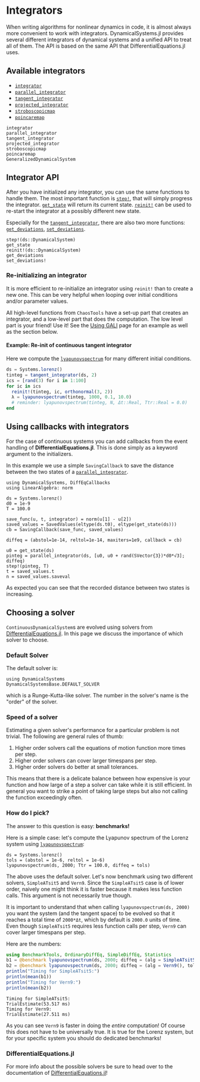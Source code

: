 # Integrators
When writing algorithms for nonlinear dynamics in code, it is almost always more convenient to work with integrators. DynamicalSystems.jl provides several different integrators of dynamical systems and a unified API to treat all of them.
The API is based on the same API that DifferentialEquations.jl uses.

## Available integrators

* [`integrator`](@ref)
* [`parallel_integrator`](@ref)
* [`tangent_integrator`](@ref)
* [`projected_integrator`](@ref)
* [`stroboscopicmap`](@ref)
* [`poincaremap`](@ref)

```@docs
integrator
parallel_integrator
tangent_integrator
projected_integrator
stroboscopicmap
poincaremap
GeneralizedDynamicalSystem
```

## Integrator API
After you have initialized any integrator, you can use the same functions to handle them. The most important function is [`step!`](@ref), that will simply progress the integrator. [`get_state`](@ref) will return its current state. [`reinit!`](@ref) can be used to re-start the integrator at a possibly different new state.

Especially for the [`tangent_integrator`](@ref), there are also two more functions: [`get_deviations`](@ref), [`set_deviations`](@ref).

```@docs
step!(ds::DynamicalSystem)
get_state
reinit!(ds::DynamicalSystem)
get_deviations
set_deviations!
```


### Re-initializing an integrator
It is more efficient to re-initialize an integrator using `reinit!`
than to create a new one.
This can be very helpful when looping over initial conditions and/or parameter values.

All high-level functions from `ChaosTools` have a set-up part that creates an integrator, and a low-level part that does the computation. The low level part is your friend! Use it! See the [Using GALI](@ref) page for an example as well as the section below.

#### Example: Re-init of continuous tangent integrator
Here we compute the [`lyapunovspectrum`](@ref) for many different initial conditions.
```julia
ds = Systems.lorenz()
tinteg = tangent_integrator(ds, 2)
ics = [rand(3) for i in 1:100]
for ic in ics
  reinit!(tinteg, ic, orthonormal(3, 2))
  λ = lyapunovspectrum(tinteg, 1000, 0.1, 10.0)
  # reminder: lyapunovspectrum(tinteg, N, Δt::Real, Ttr::Real = 0.0)
end
```


## Using callbacks with integrators
For the case of continuous systems you can add callbacks from the event handling of **DifferentialEquations.jl**. This is done simply as a keyword argument to the initializers.

In this example we use a simple `SavingCallback` to save the distance between the two states of a [`parallel_integrator`](@ref).

```@example MAIN
using DynamicalSystems, DiffEqCallbacks
using LinearAlgebra: norm

ds = Systems.lorenz()
d0 = 1e-9
T = 100.0

save_func(u, t, integrator) = norm(u[1] - u[2])
saved_values = SavedValues(eltype(ds.t0), eltype(get_state(ds)))
cb = SavingCallback(save_func, saved_values)

diffeq = (abstol=1e-14, reltol=1e-14, maxiters=1e9, callback = cb)

u0 = get_state(ds)
pinteg = parallel_integrator(ds, [u0, u0 + rand(SVector{3})*d0*√3]; diffeq)
step!(pinteg, T)
t = saved_values.t
n = saved_values.saveval
```
As expected you can see that the recorded distance between two states is increasing.

## Choosing a solver

`ContinuousDynamicalSystem`s are evolved using solvers from [DifferentialEquations.jl](http://docs.juliadiffeq.org/latest/). In this page we discuss the importance of which solver to choose.

### Default Solver
The default solver is:
```@example MAIN
using DynamicalSystems
DynamicalSystemsBase.DEFAULT_SOLVER
```
which is a Runge-Kutta-like solver. The number in the solver's name is the "order" of the solver.

### Speed of a solver
Estimating a given solver's performance for a particular problem is not trivial. The following are general rules of thumb:

1. Higher order solvers call the equations of motion function more times per step.
2. Higher order solvers can cover larger timespans per step.
3. Higher order solvers do better at small tolerances.

This means that there is a delicate balance between how expensive is your function and how large of a step a solver can take while it is still efficient. In general you want to strike a point of taking large steps but also not calling the function exceedingly often.

### How do I pick?
The answer to this question is easy: **benchmarks!**

Here is a simple case: let's compute the Lyapunov spectrum of the Lorenz system using [`lyapunovspectrum`](@ref):
```@example MAIN
ds = Systems.lorenz()
tols = (abstol = 1e-6, reltol = 1e-6)
lyapunovspectrum(ds, 2000; Ttr = 100.0, diffeq = tols)
```

The above uses the default solver. Let's now benchmark using two different solvers, `SimpleATsit5` and `Vern9`. Since the `SimpleATsit5` case is of lower order, naively one might think it is faster because it makes less function calls. This argument is not necessarily true though.

It is important to understand that when calling `lyapunovspectrum(ds, 2000)` you want the system (and the tangent space) to be evolved so that it reaches a total time of `2000*Δt`, which by default is `2000.0` units of time. Even though `SimpleATsit5` requires less function calls per step, `Vern9` can cover larger timespans per step.

Here are the numbers:
```julia
using BenchmarkTools, OrdinaryDiffEq, SimpleDiffEq, Statistics
b1 = @benchmark lyapunovspectrum(ds, 2000; diffeq = (alg = SimpleATsit5(), tols...), Ttr = 100.0);
b2 = @benchmark lyapunovspectrum(ds, 2000; diffeq = (alg = Vern9(), tols...), Ttr = 100.0);
println("Timing for SimpleATsit5:")
println(mean(b1))
println("Timing for Vern9:")
println(mean(b2))
```

```
Timing for SimpleATsit5:
TrialEstimate(53.517 ms)
Timing for Vern9:
TrialEstimate(27.511 ms)
```

As you can see `Vern9` is faster in doing the _entire_ computation! Of course this does not have to be universally true. It is true for the Lorenz system, but for your specific system you should do dedicated benchmarks!

### DifferentialEquations.jl

For more info about the possible solvers be sure to head over to the documentation of [DifferentialEquations.jl](https://diffeq.sciml.ai/latest/)!
